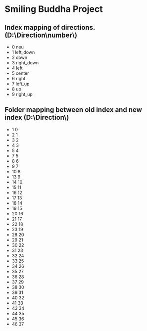 # Smiling Buddha Project

## Index mapping of directions. (D:\\Direction\\number\\)
* 0 neu
* 1 left_down
* 2 down
* 3 right_down
* 4 left
* 5 center
* 6 right
* 7 left_up
* 8 up
* 9 right_up

## Folder mapping between old index and new index (D:\\Direction\\)
* 1 0
* 2 1
* 3 2
* 4 3
* 5 4
* 7 5
* 8 6
* 9 7
* 10 8
* 13 9
* 14 10
* 15 11
* 16 12
* 17 13
* 18 14
* 19 15
* 20 16
* 21 17
* 22 18
* 23 19
* 28 20
* 29 21
* 30 22
* 31 23
* 32 24
* 33 25
* 34 26
* 35 27
* 36 28
* 37 29
* 38 30
* 39 31
* 40 32
* 41 33
* 43 34 
* 44 35
* 45 36
* 46 37